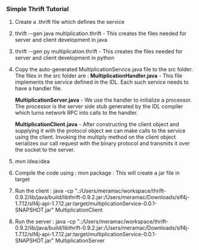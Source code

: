 ### Simple Thrift Tutorial
1. Create a .thrift file which defines the service
2. thrift --gen java multiplication.thrift - This creates the files needed for server and client development in java
3. thrift --gen py multiplication.thrift - This creates the files needed for server and client development in python
4. Copy the auto-generated MultiplicationService.java file to the src folder. The files in the src folder are :
      **MultiplicationHandler.java** - This file implements the service defined in the IDL. Each such service needs to have a handler file.
      
      **MultiplicationServer.java** - We use the handler to initialize a processor. The processor is the server side stub generated by the IDL compiler which turns network RPC into calls to the handler.
      
      **MultiplicationClient.java** - After constructing the client object and supplying it with the protocol object we can make calls to the service using the client. Invoking the multiply method on the client object serializes our call request with the binary protocol and transmits it over the socket to the server.
5. mvn idea:idea 
6. Compile the code using : mvn package : This will create a jar file in target
7. Run the client : java -cp ".:/Users/meramac/workspace/thrift-0.9.2/lib/java/build/libthrift-0.9.2.jar:/Users/meramac/Downloads/slf4j-1.7.12/slf4j-api-1.7.12.jar:target/multiplicationService-0.0.1-SNAPSHOT.jar" MultiplicationClient
8. Run the server : java -cp ".:/Users/meramac/workspace/thrift-0.9.2/lib/java/build/libthrift-0.9.2.jar:/Users/meramac/Downloads/slf4j-1.7.12/slf4j-api-1.7.12.jar:target/multiplicationService-0.0.1-SNAPSHOT.jar" MultiplicationServer
